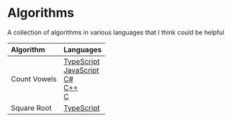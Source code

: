 # Algorithms
A collection of algorithms in various languages that I think could be helpful

| Algorithm    | Languages                                                                                                                                                                                   |
| :----------- | :------------------------------------------------------------------------------------------------------------------------------------------------------------------------------------------ |
| Count Vowels | [TypeScript](/count_vowels/typescript.ts)<br/>[JavaScript](/count_vowels/javascript.js)<br/>[C#](/count_vowels/csharp.cs)<br/>[C++](/count_vowels/cplusplus.cpp)<br/>[C](/count_vowels/c.c) |
| Square Root  | [TypeScript](/square_root/typescript.ts)                                                                                                                                                    |